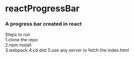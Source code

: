 # reactProgressBar

### A progress bar created in react


Steps to run <br/>
1.clone the repo <br/>
2.npm install <br/>
3.webpack
4.cd dist
5.use any server to fetch the index.html

